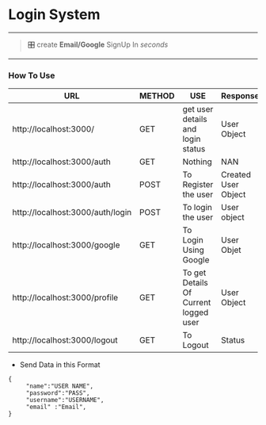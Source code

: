 # Login System 
---
> 🎛️ create **Email/Google** SignUp In *seconds*
>

---

### How To Use 

| URL  | METHOD  | USE  | Response
|---|---|------|---|
| http://localhost:3000/  | GET  |  get user details and login status | User Object |
|  http://localhost:3000/auth |  GET | Nothing | NAN |
| http://localhost:3000/auth  | POST  |  To Register the user | Created User Object |
|  http://localhost:3000/auth/login |  POST | To login the user | User object |
| http://localhost:3000/google |  GET | To Login Using Google  | User Objet |
| http://localhost:3000/profile | GET  | To get Details Of Current logged user  | User Object |
| http://localhost:3000/logout  | GET  |  To Logout | Status |


* Send Data in this Format

```
{
     "name":"USER NAME",
     "password":"PASS",
     "username":"USERNAME",
     "email" :"Email",
}

```







